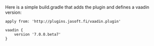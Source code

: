 Here is a simple build.gradle that adds the plugin and defines a vaadin version:

    
    apply from: 'http://plugins.jasoft.fi/vaadin.plugin'

    vaadin {
        version '7.0.0.beta7'
    }
